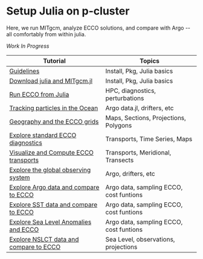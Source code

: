 # Setup Julia on p-cluster

Here, we run MITgcm, analyze ECCO solutions, and compare with Argo -- all comfortably from within julia.

_Work In Progress_

| Tutorial | Topics |
| -  | - |
| [Guidelines](./Julia_setup/guidelines.ipynb) | Install, Pkg, Julia basics |
| [Download julia and MITgcm.jl](./Julia_setup/MITgcm_test_run.ipynb) | Install, Pkg, Julia basics |
| [Run ECCO from Julia](./Julia_setup/MITgcm_run_ECCO4.ipynb) | HPC, diagnostics, perturbations |
| [Tracking particles in the Ocean](./Julia_setup/particle_tracking.ipynb) | Argo data.jl, drifters, etc |
| [Geography and the ECCO grids](./Julia_setup/MITgcm_ECCO_grid.ipynb) | Maps, Sections, Projections, Polygons|
| [Explore standard ECCO diagnostics](./Julia_setup/ECCO_diagnostics.ipynb) | Transports, Time Series, Maps|
| [Visualize and Compute ECCO transports](./Julia_setup/Transports.ipynb) | Transports, Meridional, Transects |
| [Explore the global observing system](./Julia_setup/GOOS.ipynb) | Argo, drifters, etc |
| [Explore Argo data and compare to ECCO](./Julia_setup/ArgoData.ipynb) | Argo data, sampling ECCO, cost funtions |
| [Explore SST data and compare to ECCO](./Julia_setup/SST.ipynb) | Argo data, sampling ECCO, cost funtions |
| [Explore Sea Level Anomalies and ECCO](./Julia_setup/SeaLevelAnomalies.ipynb) | Argo data, sampling ECCO, cost funtions |
| [Explore NSLCT data and compare to ECCO](./Julia_setup/NSLCT.ipynb) | Sea Level, observations, projections |

